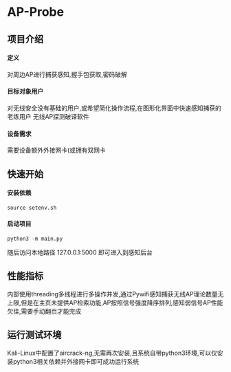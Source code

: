 # AP-Probe

## 项目介绍

#### 定义

对周边AP进行捕获感知,握手包获取,密码破解

#### 目标对象用户

对无线安全没有基础的用户,或希望简化操作流程,在图形化界面中快速感知捕获的老练用户
无线AP探测破译软件

#### 设备需求

需要设备额外外接网卡(或拥有双网卡

## 快速开始

#### 安装依赖

```shell
source setenv.sh
```

#### 启动项目
```shell
python3 -m main.py
```
随后访问本地路径 127.0.0.1:5000 即可进入到感知后台

## 性能指标

内部使用threading多线程进行多操作并发,通过Pywifi感知捕获无线AP理论数量无上限,但是在主页未提供AP检索功能,AP按照信号强度降序排列,感知弱信号AP性能欠佳,需要手动翻页才能完成

## 运行测试环境

Kali-Linux中配置了aircrack-ng,无需再次安装,且系统自带python3环境,可以仅安装python3相关依赖并外接网卡即可成功运行系统
